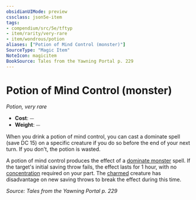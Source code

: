 ```yaml
---
obsidianUIMode: preview
cssclass: json5e-item
tags:
- compendium/src/5e/tftyp
- item/rarity/very-rare
- item/wondrous/potion
aliases: ["Potion of Mind Control (monster)"]
SourceType: "Magic Item"
NoteIcon: magicitem
BookSource: Tales from the Yawning Portal p. 229
---
```

# Potion of Mind Control (monster)
*Potion, very rare*  

- **Cost**: ⏤
- **Weight**: ⏤

When you drink a potion of mind control, you can cast a dominate spell (save DC 15) on a specific creature if you do so before the end of your next turn. If you don't, the potion is wasted.

A potion of mind control produces the effect of a [dominate monster](/2-Mechanics/CLI/spells/dominate-monster.md) spell. If the target's initial saving throw fails, the effect lasts for 1 hour, with no [concentration](/2-Mechanics/CLI/rules/conditions.md#concentration) required on your part. The [charmed](/2-Mechanics/CLI/rules/conditions.md#charmed) creature has disadvantage on new saving throws to break the effect during this time.

*Source: Tales from the Yawning Portal p. 229*